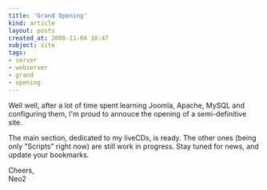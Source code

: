```yaml
---
title: 'Grand Opening'
kind: article
layout: posts
created_at: 2008-11-04 18:47
subject: site
tags:
- server
- webserver
- grand
- opening
---
```

Well well, after a lot of time spent learning Joomla, Apache, MySQL and configuring them, I'm proud to annouce the opening of a semi-definitive site.

The main section, dedicated to my liveCDs, is ready. The other ones (being only "Scripts" right now) are still work in progress. Stay tuned for news, and update your bookmarks.

Cheers,  
Neo2
